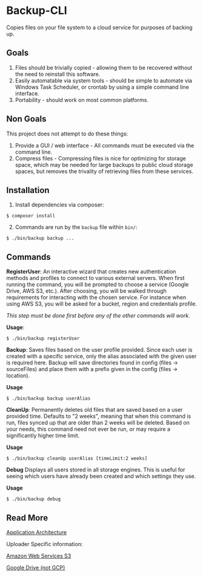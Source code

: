 Backup-CLI
==========
Copies files on your file system to a cloud service for purposes of backing up.


Goals
-----
1. Files should be trivially copied - allowing them to be recovered without the
need to reinstall this software.
2. Easily automatable via system tools - should be simple to automate via Windows
Task Scheduler, or crontab by using a simple command line interface.
3. Portability - should work on most common platforms.

Non Goals
---------
This project does not attempt to do these things:

1. Provide a GUI / web interface - All commands must be executed via the command line.
2. Compress files - Compressing files is nice for optimizing for storage space, which may
be needed for large backups to public cloud storage spaces, but removes the trivality of 
retrieving files from these services. 

Installation
------------

1. Install dependencies via composer:

`$ composer install`

2. Commands are run by the `backup` file within `bin/`:

`$ ./bin/backup backup ...`

Commands
--------

**RegisterUser**: An interactive wizard that creates new authentication methods 
and profiles to connect to various external servers. When first running the command,
you will be prompted to choose a service (Google Drive, AWS S3, etc.). After choosing,
you will be walked through requirements for interacting with the chosen
service. For instance when using AWS S3, you will be asked for a bucket,
region and credentials profile.

*This step must be done first before any of the other commands will work.*

**Usage**:

`$ ./bin/backup registerUser`

**Backup**: Saves files based on the user profile provided. Since each user is
created with a specific service, only the alias associated with the given user is
required here. Backup will save directories found in config (files -> sourceFiles)
and place them with a prefix given in the config (files -> location).

**Usage**

`$ ./bin/backup backup userAlias`

**CleanUp**: Permanently deletes old files that are saved based on a user provided
time. Defaults to "2 weeks", meaning that when this command is run, files synced up
that are older than 2 weeks will be deleted. Based on your needs, this command need not
ever be run, or may require a significantly higher time limit.

**Usage**

`$ ./bin/backup cleanUp userAlias [timeLimit:2 weeks]`

**Debug** Displays all users stored in all storage engines. This is useful for
seeing which users have already been created and which settings they use.

**Usage**

`$ ./bin/backup debug`

Read More
---------
[Application Architecture](docs/Architecture.md)

Uploader Specific information:

[Amazon Web Services S3](docs/Uploaders/AmazonS3.md)

[Google Drive (not GCP)](docs/Uploaders/GoogleServiceAccount.md) 


